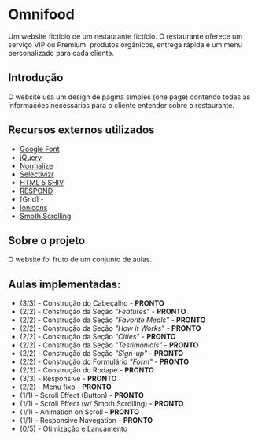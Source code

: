 
# Omnifood

Um website fictício de um restaurante fictício. O restaurante oferece um serviço VIP ou Premium: produtos orgânicos, entrega rápida e um menu personalizado para cada cliente.

## Introdução

O website usa um design de página simples (one page) contendo todas as informações necessárias para o cliente entender sobre o restaurante.

## Recursos externos utilizados

* [Google Font](https://fonts.googleapis.com/)
* [jQuery](https://jquery.com/)
* [Normalize](http://necolas.github.io/normalize.css/)
* [Selectivizr](https://cdn.jsdelivr.net/selectivizr/1.0.3b/selectivizr.min.js)
* [HTML 5 SHIV](https://cdn.jsdelivr.net/html5shiv/3.7.2/html5shiv.min.js)
* [RESPOND](https://cdn.jsdelivr.net/respond/1.4.2/respond.min.js)
* [Grid] - 
* [Ionicons](http://ionicons.com)
* [Smoth Scrolling](https://css-tricks.com/snippets/jquery/smooth-scrolling/)

## Sobre o projeto

O website foi fruto de um conjunto de aulas.

## Aulas implementadas:

* (3/3) - Construção do Cabeçalho - **PRONTO**
* (2/2) - Construção da Seção *"Features"* - **PRONTO**
* (2/2) - Construção da Seção *"Favorite Meals"* - **PRONTO**
* (2/2) - Construção da Seção *"How it Works"* - **PRONTO**
* (2/2) - Construção da Seção *"Cities"* - **PRONTO**
* (2/2) - Construção da Seção *"Testimonials"* - **PRONTO**
* (2/2) - Construção da Seção *"Sign-up"* - **PRONTO**
* (2/2) - Construção do Formulário *"Form"* - **PRONTO**
* (2/2) - Construção do Rodapé - **PRONTO**
* (3/3) - Responsive - **PRONTO**
* (2/2)	- Menu fixo - **PRONTO**
* (1/1)	- Scroll Effect (Button) - **PRONTO**
* (1/1)	- Scroll Effect (w/ Smoth Scrolling) - **PRONTO**
* (1/1)	- Animation on Scroll - **PRONTO**
* (1/1)	- Responsive Navegation - **PRONTO**
* (0/5) - Otimização e Lançamento
